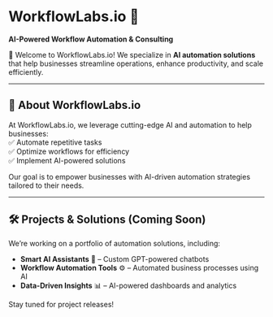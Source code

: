 # WorkflowLabs.io 🚀  
**AI-Powered Workflow Automation & Consulting**  

👋 Welcome to WorkflowLabs.io! We specialize in **AI automation solutions** that help businesses streamline operations, enhance productivity, and scale efficiently.  

---

## 🌟 About WorkflowLabs.io  
At WorkflowLabs.io, we leverage cutting-edge AI and automation to help businesses:  
✅ Automate repetitive tasks  
✅ Optimize workflows for efficiency  
✅ Implement AI-powered solutions  

Our goal is to empower businesses with AI-driven automation strategies tailored to their needs.  

---

## 🛠️ Projects & Solutions (Coming Soon)  
We’re working on a portfolio of automation solutions, including:  
- **Smart AI Assistants** 🤖 – Custom GPT-powered chatbots  
- **Workflow Automation Tools** ⚙️ – Automated business processes using AI  
- **Data-Driven Insights** 📊 – AI-powered dashboards and analytics  

Stay tuned for project releases!  
